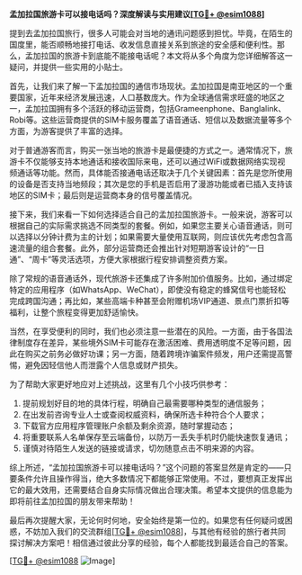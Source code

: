 **孟加拉国旅游卡可以接电话吗？深度解读与实用建议[[TG💪+ @esim1088](https://t.me/s/esim1088)]**

提到去孟加拉国旅行，很多人可能会对当地的通讯问题感到担忧。毕竟，在陌生的国度里，能否顺畅地接打电话、收发信息直接关系到旅途的安全感和便利性。那么，孟加拉国的旅游卡到底能不能接电话呢？本文将从多个角度为您详细解答这一疑问，并提供一些实用的小贴士。

首先，让我们来了解一下孟加拉国的通信市场现状。孟加拉国是南亚地区的一个重要国家，近年来经济发展迅速，人口基数庞大。作为全球通信需求旺盛的地区之一，孟加拉国拥有多个活跃的移动运营商，包括Grameenphone、Banglalink、Robi等。这些运营商提供的SIM卡服务覆盖了语音通话、短信以及数据流量等多个方面，为游客提供了丰富的选择。

对于普通游客而言，购买一张当地的旅游卡是最便捷的方式之一。通常情况下，旅游卡不仅能够支持本地通话和接收国际来电，还可以通过WiFi或数据网络实现视频通话等功能。然而，具体能否接通电话还取决于几个关键因素：首先是您所使用的设备是否支持当地频段；其次是您的手机是否启用了漫游功能或者已插入支持该地区的SIM卡；最后则是运营商本身的信号覆盖情况。

接下来，我们来看一下如何选择适合自己的孟加拉国旅游卡。一般来说，游客可以根据自己的实际需求挑选不同类型的套餐。例如，如果您主要关心语音通话，则可以选择以分钟计费为主的计划；如果需要大量使用互联网，则应该优先考虑包含高速流量的组合套餐。此外，部分运营商还会推出针对短期游客设计的“一日通”、“周卡”等灵活选项，方便大家根据行程安排调整资费方案。

除了常规的语音通话外，现代旅游卡还集成了许多附加价值服务。比如，通过绑定特定的应用程序（如WhatsApp、WeChat），即使没有稳定的蜂窝信号也能轻松完成跨国沟通；再比如，某些高端卡种甚至会附赠机场VIP通道、景点门票折扣等福利，让整个旅程变得更加舒适愉快。

当然，在享受便利的同时，我们也必须注意一些潜在的风险。一方面，由于各国法律制度存在差异，某些境外SIM卡可能存在激活困难、费用透明度不足等问题，因此在购买之前务必做好功课；另一方面，随着跨境诈骗案件频发，用户还需提高警惕，避免因轻信他人而泄露个人信息或财产损失。

为了帮助大家更好地应对上述挑战，这里有几个小技巧供参考：
1. 提前规划好目的地的具体行程，明确自己最需要哪种类型的通信服务；
2. 在出发前咨询专业人士或查阅权威资料，确保所选卡种符合个人要求；
3. 下载官方应用程序管理账户余额及剩余资源，随时掌握动态；
4. 将重要联系人名单保存至云端备份，以防万一丢失手机时仍能快速恢复通讯；
5. 谨慎对待陌生人发送的链接或请求，切勿随意点击不明来源的内容。

综上所述，“孟加拉国旅游卡可以接电话吗？”这个问题的答案显然是肯定的——只要条件允许且操作得当，绝大多数情况下都能够正常使用。不过，要想真正发挥出它的最大效用，还需要结合自身实际情况做出合理决策。希望本文提供的信息能为即将前往孟加拉国的朋友带来帮助！

最后再次提醒大家，无论何时何地，安全始终是第一位的。如果您有任何疑问或困惑，不妨加入我们的交流群组[[TG💪+ @esim1088](https://t.me/s/esim1088)]，与其他有经验的旅行者共同探讨解决方案吧！相信通过彼此分享的经验，每个人都能找到最适合自己的答案。

[[TG💪+ @esim1088](https://t.me/s/esim1088) ![Image](https://i.postimg.cc/4NQfJmqS/Snipaste-2025-05-13-00-14-12.png)]